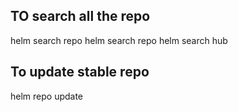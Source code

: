 ## TO search all the repo
helm search repo
helm search repo <repo name>
helm search hub <package name>
## To update stable repo
helm repo update